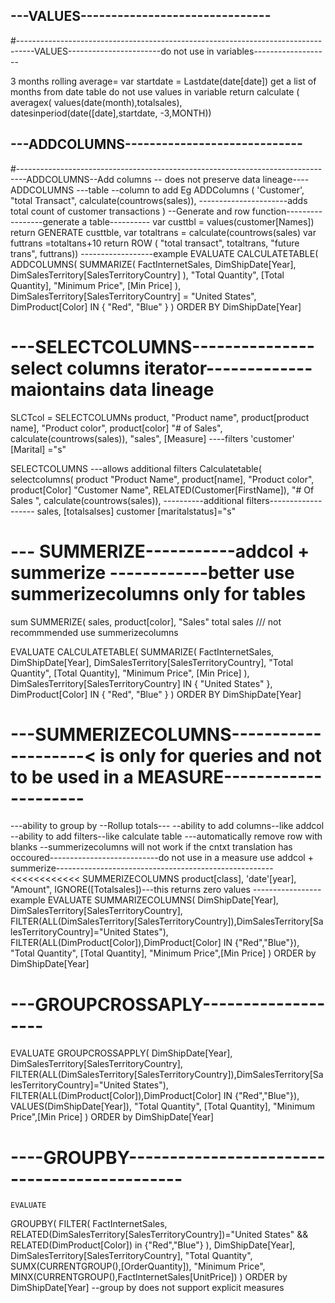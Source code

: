 ## ---VALUES-------------------------------
#----------------------------------------------------------------------------------VALUES-----------------------do not use in variables-------------------

3 months rolling average=
    var startdate = Lastdate(date[date])
    get a list of months from date table do not use values in variable
    return
calculate (
    averagex(
        values(date(month),totalsales),
        datesinperiod(date([date],startdate, -3,MONTH))

## ---ADDCOLUMNS-----------------------------
#--------------------------------------------------------------------------------ADDCOLUMNS--Add columns -- does not preserve data lineage----
ADDCOLUMNS
---table
--column to add 
Eg
ADDColumns (
'Customer',
"total Transact", calculate(countrows(sales)), ----------------------adds total count of customer transactions
)
--Generate and row function-----------------generate a table----------
var custtbl = values(customer[Names])
return
    GENERATE 
    custtble,
var totaltrans = calculate(countrows(sales)
var futtrans =totaltans+10
return 
ROW (
"total transact", totaltrans,
"future trans", futtrans))
------------------example
EVALUATE
	CALCULATETABLE(
		ADDCOLUMNS(
			SUMMARIZE(
				FactInternetSales,
				DimShipDate[Year],
				DimSalesTerritory[SalesTerritoryCountry]
			),
			"Total Quantity", [Total Quantity],
			"Minimum Price", [Min Price]
		),
		DimSalesTerritory[SalesTerritoryCountry] = "United States",
		DimProduct[Color] IN {
			"Red",
			"Blue"
		}
	)
	ORDER BY DimShipDate[Year]

# ---SELECTCOLUMNS---------------select columns iterator-------------maiontains data lineage



SLCTcol =
SELECTCOLUMNs
    product,
    "Product name", product[product name],
    "Product color", product[color]
    "# of Sales", calculate(countrows(sales)),
    "sales", [Measure]
----filters 
    'customer' [Marital] ="s"

 SELECTCOLUMNS
  ---allows additional filters
Calculatetable(
    selectcolumns(
        product
    "Product Name", product[name],
    "Product color", product[Color]
    "Customer Name", RELATED(Customer[FirstName]),
    "# Of Sales ", calculate(countrows(sales)),
----------additional filters-------------------
sales, [totalsalses]
customer [maritalstatus]="s"
# --- SUMMERIZE-----------addcol + summerize ------------better use summerizecolumns only for tables 
sum
 SUMMERIZE(
sales, 
product[color],
"Sales" total sales /// not recommmended use summerizecolumns   


EVALUATE
	CALCULATETABLE(
		SUMMARIZE(
			FactInternetSales,
			DimShipDate[Year],
			DimSalesTerritory[SalesTerritoryCountry],
			"Total Quantity", [Total Quantity],
			"Minimum Price", [Min Price]
		),
		DimSalesTerritory[SalesTerritoryCountry] IN {
			"United States"
		},
		DimProduct[Color] IN {
			"Red",
			"Blue"
		}
	)
	ORDER BY DimShipDate[Year]


# ---SUMMERIZECOLUMNS--------------------< is only for queries and not to be used in a MEASURE---------------------
---ability to group by --Rollup totals---
--ability to add columns--like addcol
--ability to add filters--like calculate table
---automatically remove row with blanks
--summerizecolumns will not work if the cntxt translation has occoured---------------------------do not use in a measure use addcol + summerize------------------------------------------------------<<<<<<<<<<<<
    SUMMERIZECOLUMNS 
    product[class],
    'date'[year],
"Amount", IGNORE([Totalsales])---this returns zero values 
-----------------example
EVALUATE
SUMMARIZECOLUMNS(
	DimShipDate[Year],
	DimSalesTerritory[SalesTerritoryCountry],
	FILTER(ALL(DimSalesTerritory[SalesTerritoryCountry]),DimSalesTerritory[SalesTerritoryCountry]="United States"),
	FILTER(ALL(DimProduct[Color]),DimProduct[Color] IN {"Red","Blue"}),
	"Total Quantity", [Total Quantity],
	"Minimum Price",[Min Price]
)
ORDER by DimShipDate[Year]

# ---GROUPCROSSAPLY-------------------
EVALUATE
GROUPCROSSAPPLY(
	DimShipDate[Year],
	DimSalesTerritory[SalesTerritoryCountry],
	FILTER(ALL(DimSalesTerritory[SalesTerritoryCountry]),DimSalesTerritory[SalesTerritoryCountry]="United States"),
	FILTER(ALL(DimProduct[Color]),DimProduct[Color] IN {"Red","Blue"}),
	VALUES(DimShipDate[Year]),
	"Total Quantity", [Total Quantity],
	"Minimum Price",[Min Price]
)
ORDER by DimShipDate[Year]
# ----GROUPBY---------------------------------------------
    EVALUATE
GROUPBY(
	FILTER(
		FactInternetSales,
		RELATED(DimSalesTerritory[SalesTerritoryCountry])="United States"
		&& RELATED(DimProduct[Color]) in {"Red","Blue"}
		),
		DimShipDate[Year],
		DimSalesTerritory[SalesTerritoryCountry],
		"Total Quantity", SUMX(CURRENTGROUP(),[OrderQuantity]),
		"Minimum Price", MINX(CURRENTGROUP(),FactInternetSales[UnitPrice])
)
ORDER by DimShipDate[Year]
		--group by does not support explicit measures 




    


